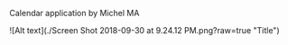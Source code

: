 Calendar application by
Michel MA


![Alt text](./Screen Shot 2018-09-30 at 9.24.12 PM.png?raw=true "Title")
